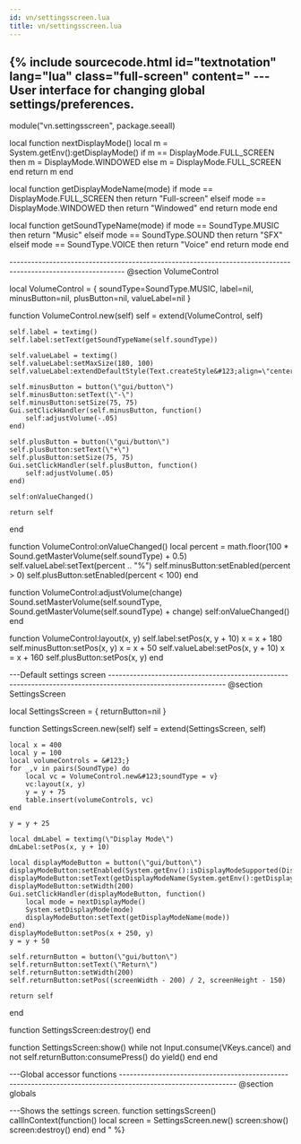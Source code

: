 ```yaml
---
id: vn/settingsscreen.lua
title: vn/settingsscreen.lua
---
```


<!--excerpt-->

{% include sourcecode.html id="textnotation" lang="lua" class="full-screen" content="
---User interface for changing global settings/preferences.
-- 
module(\"vn.settingsscreen\", package.seeall)

local function nextDisplayMode()
    local m = System.getEnv():getDisplayMode()
    if m == DisplayMode.FULL_SCREEN then
        m = DisplayMode.WINDOWED
    else
        m = DisplayMode.FULL_SCREEN
    end
    return m
end

local function getDisplayModeName(mode)
    if mode == DisplayMode.FULL_SCREEN then
        return \"Full-screen\"
    elseif mode == DisplayMode.WINDOWED then
        return \"Windowed\"
    end
    return mode
end

local function getSoundTypeName(mode)
    if mode == SoundType.MUSIC then
        return \"Music\"
    elseif mode == SoundType.SOUND then
        return \"SFX\"
    elseif mode == SoundType.VOICE then
        return \"Voice\"
    end
    return mode
end

-------------------------------------------------------------------------------------------------------------- @section VolumeControl

local VolumeControl = &#123;
    soundType=SoundType.MUSIC,
    label=nil,
    minusButton=nil,
    plusButton=nil,
    valueLabel=nil
    }

function VolumeControl.new(self)
    self = extend(VolumeControl, self)

    self.label = textimg()
    self.label:setText(getSoundTypeName(self.soundType))

    self.valueLabel = textimg()
    self.valueLabel:setMaxSize(180, 100)
    self.valueLabel:extendDefaultStyle(Text.createStyle&#123;align=\"center\"})

    self.minusButton = button(\"gui/button\")
    self.minusButton:setText(\"-\")
    self.minusButton:setSize(75, 75)
    Gui.setClickHandler(self.minusButton, function()
        self:adjustVolume(-.05)
    end)

    self.plusButton = button(\"gui/button\")
    self.plusButton:setText(\"+\")
    self.plusButton:setSize(75, 75)
    Gui.setClickHandler(self.plusButton, function()
        self:adjustVolume(.05)
    end)

    self:onValueChanged()

    return self
end

function VolumeControl:onValueChanged()
    local percent = math.floor(100 * Sound.getMasterVolume(self.soundType) + 0.5)
    self.valueLabel:setText(percent .. \"%\")
    self.minusButton:setEnabled(percent > 0)
    self.plusButton:setEnabled(percent < 100)
end

function VolumeControl:adjustVolume(change)
    Sound.setMasterVolume(self.soundType, Sound.getMasterVolume(self.soundType) + change)
    self:onValueChanged()
end

function VolumeControl:layout(x, y)
    self.label:setPos(x, y + 10)
    x = x + 180
    self.minusButton:setPos(x, y)
    x = x + 50
    self.valueLabel:setPos(x, y + 10)
    x = x + 160
    self.plusButton:setPos(x, y)
end

---Default settings screen
-------------------------------------------------------------------------------------------------------------- @section SettingsScreen

local SettingsScreen = &#123;
    returnButton=nil
    }

function SettingsScreen.new(self)
    self = extend(SettingsScreen, self)

    local x = 400
    local y = 100
    local volumeControls = &#123;}
    for _,v in pairs(SoundType) do
        local vc = VolumeControl.new&#123;soundType = v}
        vc:layout(x, y)
        y = y + 75
        table.insert(volumeControls, vc)
    end

    y = y + 25

    local dmLabel = textimg(\"Display Mode\")
    dmLabel:setPos(x, y + 10)

    local displayModeButton = button(\"gui/button\")
    displayModeButton:setEnabled(System.getEnv():isDisplayModeSupported(DisplayMode.WINDOWED))
    displayModeButton:setText(getDisplayModeName(System.getEnv():getDisplayMode()))
    displayModeButton:setWidth(200)
    Gui.setClickHandler(displayModeButton, function()
        local mode = nextDisplayMode()
        System.setDisplayMode(mode)
        displayModeButton:setText(getDisplayModeName(mode))
    end)
    displayModeButton:setPos(x + 250, y)
    y = y + 50

    self.returnButton = button(\"gui/button\")
    self.returnButton:setText(\"Return\")
    self.returnButton:setWidth(200)
    self.returnButton:setPos((screenWidth - 200) / 2, screenHeight - 150)

    return self
end

function SettingsScreen:destroy()
end

function SettingsScreen:show()
    while not Input.consume(VKeys.cancel) and not self.returnButton:consumePress() do
        yield()
    end
end

---Global accessor functions
-------------------------------------------------------------------------------------------------------------- @section globals

---Shows the settings screen.
function settingsScreen()
    callInContext(function()
        local screen = SettingsScreen.new()
        screen:show()
        screen:destroy()
    end)
end
" %}
                